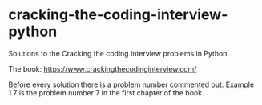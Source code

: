# cracking-the-coding-interview-python
Solutions to the Cracking the coding Interview problems in Python

The book: https://www.crackingthecodinginterview.com/

Before every solution there is a problem number commented out. Example 1.7 is the problem number 7 in the first chapter of the book.
